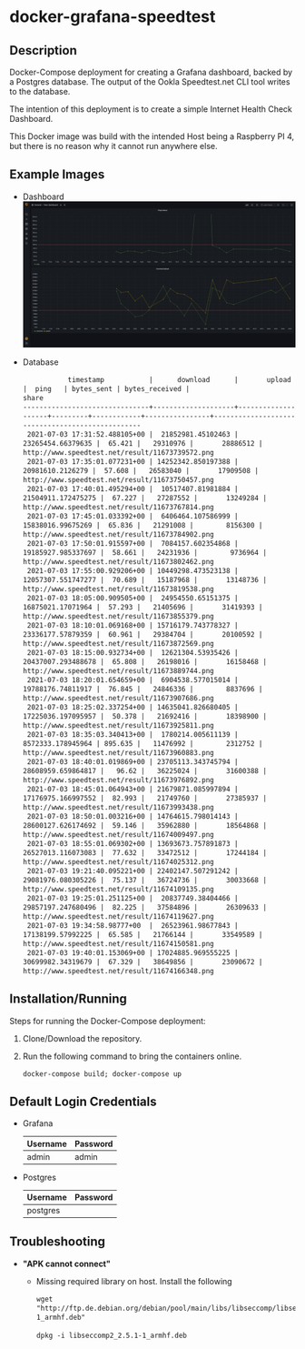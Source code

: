 # docker-grafana-speedtest

## Description

Docker-Compose deployment for creating a Grafana dashboard, backed by a Postgres
database.  The output of the Ookla Speedtest.net CLI tool writes to the database.

The intention of this deployment is to create a simple Internet Health Check
Dashboard.

This Docker image was build with the intended Host being a Raspberry PI 4, but
there is no reason why it cannot run anywhere else.

## Example Images

- Dashboard
  ![](./img/InternetHealthCheck%20-%20Grafana.png "Dashboard Example 1")

- Database
  
  ```
             timestamp           |      download      |       upload       |  ping   | bytes_sent | bytes_received |                      share
  -------------------------------+--------------------+--------------------+---------+------------+----------------+-------------------------------------------------
   2021-07-03 17:31:52.488105+00 |  21852981.45102463 |  23265454.66379635 |  65.421 |   29310976 |       28886512 | http://www.speedtest.net/result/11673739572.png
   2021-07-03 17:35:01.077231+00 | 14252342.850197388 |   20981610.2126279 |  57.608 |   26583040 |       17909508 | http://www.speedtest.net/result/11673750457.png
   2021-07-03 17:40:01.495294+00 |  10517407.81981884 | 21504911.172475275 |  67.227 |   27287552 |       13249284 | http://www.speedtest.net/result/11673767814.png
   2021-07-03 17:45:01.033392+00 |  6406464.107586999 |  15838016.99675269 |  65.836 |   21291008 |        8156300 | http://www.speedtest.net/result/11673784902.png
   2021-07-03 17:50:01.915597+00 |  7084157.602354868 | 19185927.985337697 |  58.661 |   24231936 |        9736964 | http://www.speedtest.net/result/11673802462.png
   2021-07-03 17:55:00.929206+00 | 10449298.473523138 | 12057307.551747277 |  70.689 |   15187968 |       13148736 | http://www.speedtest.net/result/11673819538.png
   2021-07-03 18:05:00.909505+00 |  24954550.65151375 |  16875021.17071964 |  57.293 |   21405696 |       31419393 | http://www.speedtest.net/result/11673855379.png
   2021-07-03 18:10:01.069168+00 | 15716179.743778327 |  23336177.57879359 |  60.961 |   29384704 |       20100592 | http://www.speedtest.net/result/11673872569.png
   2021-07-03 18:15:00.932734+00 |  12621304.53935426 | 20437007.293488678 |  65.808 |   26198016 |       16158468 | http://www.speedtest.net/result/11673889744.png
   2021-07-03 18:20:01.654659+00 |  6904538.577015014 |  19788176.74811917 |  76.845 |   24846336 |        8837696 | http://www.speedtest.net/result/11673907686.png
   2021-07-03 18:25:02.337254+00 | 14635041.826680405 | 17225036.197095957 |  50.378 |   21692416 |       18398900 | http://www.speedtest.net/result/11673925811.png
   2021-07-03 18:35:03.340413+00 |  1780214.005611139 |  8572333.178945964 | 895.635 |   11476992 |        2312752 | http://www.speedtest.net/result/11673960883.png
   2021-07-03 18:40:01.019869+00 | 23705113.343745794 | 28608959.659864817 |   96.62 |   36225024 |       31600388 | http://www.speedtest.net/result/11673976892.png
   2021-07-03 18:45:01.064943+00 | 21679871.085997894 | 17176975.166997552 |  82.993 |   21749760 |       27385937 | http://www.speedtest.net/result/11673993438.png
   2021-07-03 18:50:01.003216+00 | 14764615.798014143 | 28600127.626174692 |  59.146 |   35962880 |       18564868 | http://www.speedtest.net/result/11674009497.png
   2021-07-03 18:55:01.069302+00 | 13693673.757891873 | 26527013.116073083 |  77.632 |   33472512 |       17244184 | http://www.speedtest.net/result/11674025312.png
   2021-07-03 19:21:40.095221+00 | 22402147.507291242 | 29081976.080305226 |  75.137 |   36724736 |       30033668 | http://www.speedtest.net/result/11674109135.png
   2021-07-03 19:25:01.251125+00 |  20837749.38404466 | 29857197.247680496 |  82.225 |   37584896 |       26309633 | http://www.speedtest.net/result/11674119627.png
   2021-07-03 19:34:58.98777+00  |  26523961.98677843 |  17138199.57992225 |  65.585 |   21766144 |       33549589 | http://www.speedtest.net/result/11674150581.png
   2021-07-03 19:40:01.153069+00 | 17024885.969555225 |  30699982.34319679 |  67.329 |   38649856 |       23090672 | http://www.speedtest.net/result/11674166348.png
  ```

## Installation/Running

Steps for running the Docker-Compose deployment:

1. Clone/Download the repository.

2. Run the following command to bring the containers online.

   ```shell
   docker-compose build; docker-compose up
   ```

## Default Login Credentials

- Grafana

  | Username | Password |
  |----------|----------|
  | admin    | admin    |

- Postgres

  | Username | Password |
  |----------|----------|
  | postgres |          |

## Troubleshooting

- **"APK cannot connect"**
  - Missing required library on host.  Install the following

    ```shell
    wget "http://ftp.de.debian.org/debian/pool/main/libs/libseccomp/libseccomp2_2.5.1-1_armhf.deb"
    
    dpkg -i libseccomp2_2.5.1-1_armhf.deb
    ```
